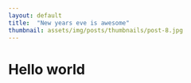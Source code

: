 ```yaml
---
layout: default
title:  "New years eve is awesome"
thumbnail: assets/img/posts/thumbnails/post-8.jpg
---
```


# Hello world